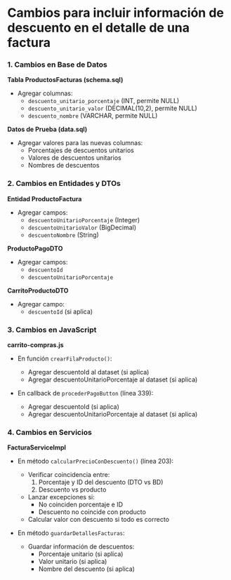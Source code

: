 # Cambios para incluir información de descuento en el detalle de una factura

### 1. Cambios en Base de Datos
**Tabla ProductosFacturas (schema.sql)**
- Agregar columnas:
    - `descuento_unitario_porcentaje` (INT, permite NULL)
    - `descuento_unitario_valor` (DECIMAL(10,2), permite NULL)
    - `descuento_nombre` (VARCHAR, permite NULL)

**Datos de Prueba (data.sql)**
- Agregar valores para las nuevas columnas:
    - Porcentajes de descuentos unitarios
    - Valores de descuentos unitarios
    - Nombres de descuentos

### 2. Cambios en Entidades y DTOs
**Entidad ProductoFactura**
- Agregar campos:
    - `descuentoUnitarioPorcentaje` (Integer)
    - `descuentoUnitarioValor` (BigDecimal)
    - `descuentoNombre` (String)

**ProductoPagoDTO**
- Agregar campos:
    - `descuentoId`
    - `descuentoUnitarioPorcentaje`

**CarritoProductoDTO**
- Agregar campo:
    - `descuentoId` (si aplica)

### 3. Cambios en JavaScript
**carrito-compras.js**
- En función `crearFilaProducto()`:
    - Agregar descuentoId al dataset (si aplica)
    - Agregar descuentoUnitarioPorcentaje al dataset (si aplica)

- En callback de `procederPagoButton` (línea 339):
    - Agregar descuentoId (si aplica)
    - Agregar descuentoUnitarioPorcentaje al dataset (si aplica)

### 4. Cambios en Servicios
**FacturaServiceImpl**
- En método `calcularPrecioConDescuento()` (línea 203):
    - Verificar coincidencia entre:
        1. Porcentaje y ID del descuento (DTO vs BD)
        2. Descuento vs producto
    - Lanzar excepciones si:
        - No coinciden porcentaje e ID
        - Descuento no coincide con producto
    - Calcular valor con descuento si todo es correcto

- En método `guardarDetallesFacturas`:
    - Guardar información de descuentos:
        - Porcentaje unitario (si aplica)
        - Valor unitario (si aplica)
        - Nombre del descuento (si aplica)